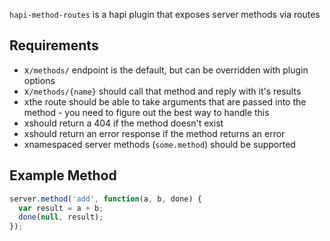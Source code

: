 `hapi-method-routes` is a hapi plugin that exposes server methods via routes

## Requirements
* x`/methods/` endpoint is the default, but can be overridden with plugin options
* x`/methods/{name}` should call that method and reply with it's results
* xthe route should be able to take arguments that are passed into the method - you need to figure out the best way to handle this
* xshould return a 404 if the method doesn't exist
* xshould return an error response if the method returns an error
* xnamespaced server methods (`some.method`) should be supported

## Example Method

```js
server.method('add', function(a, b, done) {
  var result = a + b;
  done(null, result);
});
```
